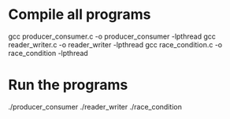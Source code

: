 # Compile all programs
gcc producer_consumer.c -o producer_consumer -lpthread
gcc reader_writer.c -o reader_writer -lpthread
gcc race_condition.c -o race_condition -lpthread

# Run the programs
./producer_consumer
./reader_writer
./race_condition
